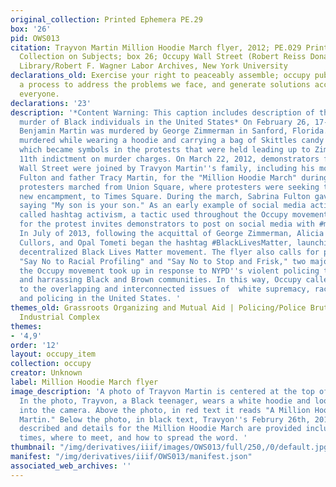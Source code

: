 ```yaml
---
original_collection: Printed Ephemera PE.29
box: '26'
pid: OWS013
citation: Trayvon Martin Million Hoodie March flyer, 2012; PE.029 Printed Ephemera
  Collection on Subjects; box 26; Occupy Wall Street (Robert Reiss Donation); Tamiment
  Library/Robert F. Wagner Labor Archives, New York University
declarations_old: Exercise your right to peaceably assemble; occupy public space;  create
  a process to address the problems we face, and generate solutions accessible to
  everyone.
declarations: '23'
description: '*Content Warning: This caption includes description of the state sanctioned
  murder of Black individuals in the United States* On February 26, 17-year-old Travyon
  Benjamin Martin was murdered by George Zimmerman in Sanford, Florida. Trayvon was
  murdered while wearing a hoodie and carrying a bag of Skittles candy -- both of
  which became symbols in the protests that were held leading up to Zimmerman''s April
  11th indictment on murder charges. On March 22, 2012, demonstrators from Occupy
  Wall Street were joined by Travyon Martin''s family, including his mother Sabrina
  Fulton and father Tracy Martin, for the "Million Hoodie March" during which the
  protesters marched from Union Square, where protesters were seeking to set up a
  new encampment, to Times Square. During the march, Sabrina Fulton gave a speech
  saying "My son is your son." As an early example of social media activism, also
  called hashtag activism, a tactic used throughout the Occupy movement, the flyer
  for the protest invites demonstrators to post on social media with #millionhoodies.
  In July of 2013, following the acquittal of George Zimmerman, Alicia Garza, Patrisse
  Cullors, and Opal Tometi began the hashtag #BlackLivesMatter, launching the international,
  decentralized Black Lives Matter movement. The flyer also calls for protestors to
  "Say No to Racial Profiling" and "Say No to Stop and Frisk," two major issues that
  the Occupy movement took up in response to NYPD''s violent policing tactics of surveilling
  and harrassing Black and Brown communities. In this way, Occupy called attention
  to the overlapping and interconnected issues of  white supremacy, racialized violence,
  and policing in the United States. '
themes_old: Grassroots Organizing and Mutual Aid | Policing/Police Brutality, Prison
  Industrial Complex
themes:
- '4,9'
order: '12'
layout: occupy_item
collection: occupy
creator: Unknown
label: Million Hoodie March flyer
image_description: 'A photo of Trayvon Martin is centered at the top of a white page.
  In the photo, Trayvon, a Black teenager, wears a white hoodie and looks directly
  into the camera. Above the photo, in red text it reads "A Million Hoodies for Trayvon
  Martin." Below the photo, in black text, Travyon''s Februry 26th, 2012 murder is
  described and details for the Million Hoodie March are provided including dates,
  times, where to meet, and how to spread the word. '
thumbnail: "/img/derivatives/iiif/images/OWS013/full/250,/0/default.jpg"
manifest: "/img/derivatives/iiif/OWS013/manifest.json"
associated_web_archives: ''
---
```

